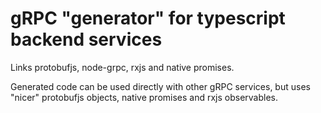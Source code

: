 # gRPC "generator" for typescript backend services

Links protobufjs, node-grpc, rxjs and native promises.

Generated code can be used directly with other gRPC services, but uses "nicer" protobufjs objects, native promises and rxjs observables.
